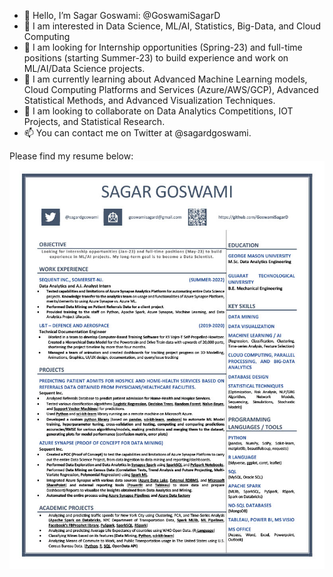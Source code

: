 - 👋 Hello, I’m Sagar Goswami: @GoswamiSagarD
- 👀 I am interested in Data Science, ML/AI, Statistics, Big-Data, and Cloud Computing
- 🏢 I am looking for Internship opportunities (Spring-23) and full-time positions (starting Summer-23) to build experience and work on ML/AI/Data Science projects.
- 🌱 I am currently learning about Advanced Machine Learning models, Cloud Computing Platforms and Services (Azure/AWS/GCP), Advanced Statistical Methods, and Advanced Visualization Techniques.
- 💞️ I am looking to collaborate on Data Analytics Competitions, IOT Projects, and Statistical Research.
- 📫 You can contact me on Twitter at @sagardgoswami.

Please find my resume below:
![Sagar Resume](https://github.com/GoswamiSagarD/GoswamiSagarD/blob/5af64d61ec23813d54834647b790ff22f724caea/resume_public1024_1.jpg)

<!---
GoswamiSagarD/GoswamiSagarD is a ✨ special ✨ repository because its `README.md` (this file) appears on your GitHub profile.
You can click the Preview link to take a look at your changes.
--->
